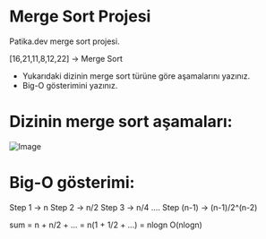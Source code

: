 # Merge Sort Projesi
Patika.dev merge sort projesi.

[16,21,11,8,12,22] -> Merge Sort

* Yukarıdaki dizinin merge sort türüne göre aşamalarını yazınız.
* Big-O gösterimini yazınız.

# Dizinin merge sort aşamaları:
![Image](https://www.canva.com/design/DAGKdFAXK3s/-3xnSwISb1ff9uTHnofIvA/view?utm_content=DAGKdFAXK3s&utm_campaign=designshare&utm_medium=link&utm_source=editor)

# Big-O gösterimi:
Step 1 -> n
Step 2 -> n/2
Step 3 -> n/4
....
Step (n-1) -> (n-1)/2^(n-2)

sum = n + n/2 + ... = n(1 + 1/2 + ...) = nlogn
O(nlogn)

